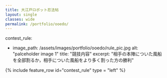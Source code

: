 ```yaml
---
title: 大江戸ロボット忍法帖
layout: single
classes: wide
permalink: /portfolio/ooedo/
---
```


contest_rule:
  - image_path: /assets/images/portfolio/ooedo/rule_pic.jpg
    alt: "palceholder image 1"
    title: "競技内容"
    excerpt: "相手の本陣についた風船を全部割るか，相手についた風船をより多く割った方の勝利"

{% include  feature_row id="contest_rule" type = "left" %}
